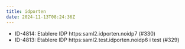 ```yaml
---
title: idporten
date: 2024-11-13T08:24:36Z
---
```

- ID-4814: Etablere IDP https:saml2.idporten.noidp7 (#330)
- ID-4813: Etablere IDP https:saml2.test.idporten.noidp6 i test (#329)

